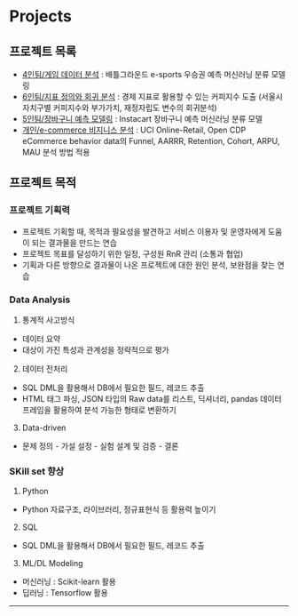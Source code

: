 # Projects
## 프로젝트 목록
* [4인팀/게임 데이터 분석](https://github.com/AIS8-WWCD) : 배틀그라운드 e-sports 우승권 예측 머신러닝 분류 모델링
* [6인팀/지표 정의와 회귀 분석](https://github.com/MilKim0818/projects/tree/main/coffee-index) : 경제 지표로 활용할 수 있는 커피지수 도출 (서울시 자치구별 커피지수와 부가가치, 재정자립도 변수의 회귀분석)
* [5인팀/장바구니 예측 모델링](https://github.com/MilKim0818/projects/tree/main/market-basket-prediction) : Instacart 장바구니 예측 머신러닝 분류 모델
* [개인/e-commerce 비지니스 분석](https://github.com/MilKim0818/projects/tree/main/eCommerce-behavior) : UCI Online-Retail, Open CDP eCommerce behavior data의 Funnel, AARRR, Retention, Cohort, ARPU, MAU 분석 방법 적용

## 프로젝트 목적
### 프로젝트 기획력
* 프로젝트 기획할 때, 목적과 필요성을 발견하고 서비스 이용자 및 운영자에게 도움이 되는 결과물을 만드는 연습
* 프로젝트 목표를 달성하기 위한 일정, 구성원 RnR 관리 (소통과 협업)
* 기획과 다른 방향으로 결과물이 나온 프로젝트에 대한 원인 분석, 보완점을 찾는 연습

### Data Analysis 
1. 통계적 사고방식
  * 데이터 요약
  * 대상이 가진 특성과 관계성을 정략적으로 평가
    
2. 데이터 전처리
  * SQL DML을 활용해서 DB에서 필요한 필드, 레코드 추출
  * HTML 태그 파싱, JSON 타입의 Raw data를 리스트, 딕셔너리, pandas 데이터프레임을 활용하여 분석 가능한 형태로 변환하기

3. Data-driven
  * 문제 정의 - 가설 설정 - 실험 설계 및 검증 - 결론 

### SKill set 향상
1. Python
  * Python 자료구조, 라이브러리, 정규표현식 등 활용력 높이기
2. SQL
  * SQL DML을 활용해서 DB에서 필요한 필드, 레코드 추출
3. ML/DL Modeling
  * 머신러닝 : Scikit-learn 활용
  * 딥러닝 : Tensorflow 활용
---
